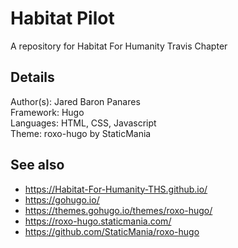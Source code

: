 # Habitat Pilot

A repository for Habitat For Humanity Travis Chapter

## Details

Author(s): Jared Baron Panares  
Framework: Hugo  
Languages: HTML, CSS, Javascript  
Theme: roxo-hugo by StaticMania

## See also
* https://Habitat-For-Humanity-THS.github.io/
* https://gohugo.io/
* https://themes.gohugo.io/themes/roxo-hugo/
* https://roxo-hugo.staticmania.com/
* https://github.com/StaticMania/roxo-hugo
